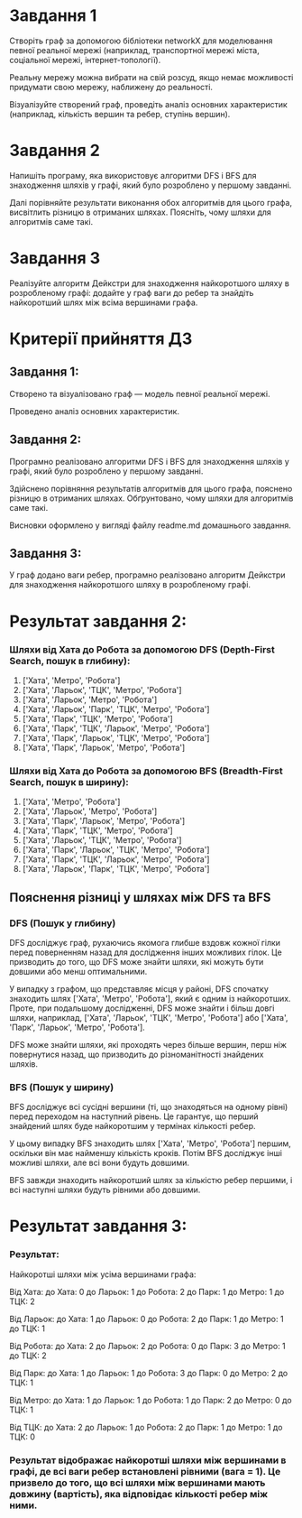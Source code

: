 # Завдання 1

Створіть граф за допомогою бібліотеки networkX для моделювання певної реальної мережі (наприклад, транспортної мережі міста, соціальної мережі, інтернет-топології).

Реальну мережу можна вибрати на свій розсуд, якщо немає можливості придумати свою мережу, наближену до реальності.

Візуалізуйте створений граф, проведіть аналіз основних характеристик (наприклад, кількість вершин та ребер, ступінь вершин).

# Завдання 2

Напишіть програму, яка використовує алгоритми DFS і BFS для знаходження шляхів у графі, який було розроблено у першому завданні.

Далі порівняйте результати виконання обох алгоритмів для цього графа, висвітлить різницю в отриманих шляхах. Поясніть, чому шляхи для алгоритмів саме такі.

# Завдання 3

Реалізуйте алгоритм Дейкстри для знаходження найкоротшого шляху в розробленому графі: додайте у граф ваги до ребер та знайдіть найкоротший шлях між всіма вершинами графа.

# Критерії прийняття ДЗ


## Завдання 1:

Створено та візуалізовано граф — модель певної реальної мережі.

Проведено аналіз основних характеристик.

## Завдання 2:

Програмно реалізовано алгоритми DFS і BFS для знаходження шляхів у графі, який було розроблено у першому завданні.

Здійснено порівняння результатів алгоритмів для цього графа, пояснено різницю в отриманих шляхах. Обґрунтовано, чому шляхи для алгоритмів саме такі.

Висновки оформлено у вигляді файлу readme.md домашнього завдання.

## Завдання 3:

У граф додано ваги ребер, програмно реалізовано алгоритм Дейкстри для знаходження найкоротшого шляху в розробленому графі.



# Результат завдання 2:

### Шляхи від Хата до Робота за допомогою DFS (Depth-First Search, пошук в глибину):

1. ['Хата', 'Метро', 'Робота']
2. ['Хата', 'Ларьок', 'ТЦК', 'Метро', 'Робота']
3. ['Хата', 'Ларьок', 'Метро', 'Робота']
4. ['Хата', 'Ларьок', 'Парк', 'ТЦК', 'Метро', 'Робота']
5. ['Хата', 'Парк', 'ТЦК', 'Метро', 'Робота']
6. ['Хата', 'Парк', 'ТЦК', 'Ларьок', 'Метро', 'Робота']
7. ['Хата', 'Парк', 'Ларьок', 'ТЦК', 'Метро', 'Робота']
8. ['Хата', 'Парк', 'Ларьок', 'Метро', 'Робота']

### Шляхи від Хата до Робота за допомогою BFS (Breadth-First Search, пошук в ширину):

1. ['Хата', 'Метро', 'Робота']
2. ['Хата', 'Ларьок', 'Метро', 'Робота']
3. ['Хата', 'Парк', 'Ларьок', 'Метро', 'Робота']
4. ['Хата', 'Парк', 'ТЦК', 'Метро', 'Робота']
5. ['Хата', 'Ларьок', 'ТЦК', 'Метро', 'Робота']
6. ['Хата', 'Парк', 'Ларьок', 'ТЦК', 'Метро', 'Робота']
7. ['Хата', 'Парк', 'ТЦК', 'Ларьок', 'Метро', 'Робота']
8. ['Хата', 'Ларьок', 'Парк', 'ТЦК', 'Метро', 'Робота']

## Пояснення різниці у шляхах між DFS та BFS

### DFS (Пошук у глибину)

DFS досліджує граф, рухаючись якомога глибше вздовж кожної гілки перед поверненням назад для дослідження інших можливих гілок. Це призводить до того, що DFS може знайти шляхи, які можуть бути довшими або менш оптимальними.

У випадку з графом, що представляє місця у районі, DFS спочатку знаходить шлях ['Хата', 'Метро', 'Робота'], який є одним із найкоротших. Проте, при подальшому дослідженні, DFS може знайти і більш довгі шляхи, наприклад, ['Хата', 'Ларьок', 'ТЦК', 'Метро', 'Робота'] або ['Хата', 'Парк', 'Ларьок', 'Метро', 'Робота'].

DFS може знайти шляхи, які проходять через більше вершин, перш ніж повернутися назад, що призводить до різноманітності знайдених шляхів.

### BFS (Пошук у ширину)

BFS досліджує всі сусідні вершини (ті, що знаходяться на одному рівні) перед переходом на наступний рівень. Це гарантує, що перший знайдений шлях буде найкоротшим у термінах кількості ребер.
  
У цьому випадку BFS знаходить шлях ['Хата', 'Метро', 'Робота'] першим, оскільки він має найменшу кількість кроків. Потім BFS досліджує інші можливі шляхи, але всі вони будуть довшими.

BFS завжди знаходить найкоротший шлях за кількістю ребер першими, і всі наступні шляхи будуть рівними або довшими.

# Результат завдання 3:

### Результат:

Найкоротші шляхи між усіма вершинами графа:

Від Хата:
  до Хата: 0
  до Ларьок: 1
  до Робота: 2
  до Парк: 1
  до Метро: 1
  до ТЦК: 2

Від Ларьок:
  до Хата: 1
  до Ларьок: 0
  до Робота: 2
  до Парк: 1
  до Метро: 1
  до ТЦК: 1

Від Робота:
  до Хата: 2
  до Ларьок: 2
  до Робота: 0
  до Парк: 3
  до Метро: 1
  до ТЦК: 2

Від Парк:
  до Хата: 1
  до Ларьок: 1
  до Робота: 3
  до Парк: 0
  до Метро: 2
  до ТЦК: 1

Від Метро:
  до Хата: 1
  до Ларьок: 1
  до Робота: 1
  до Парк: 2
  до Метро: 0
  до ТЦК: 1

Від ТЦК:
  до Хата: 2
  до Ларьок: 1
  до Робота: 2
  до Парк: 1
  до Метро: 1
  до ТЦК: 0

### Результат відображає найкоротші шляхи між вершинами в графі, де всі ваги ребер встановлені рівними (вага = 1). Це призвело до того, що всі шляхи між вершинами мають довжину (вартість), яка відповідає кількості ребер між ними.





